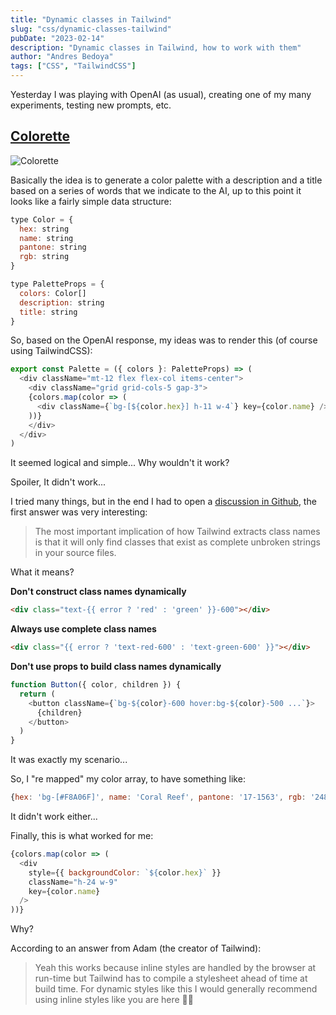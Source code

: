 ```yaml
---
title: "Dynamic classes in Tailwind"
slug: "css/dynamic-classes-tailwind"
pubDate: "2023-02-14"
description: "Dynamic classes in Tailwind, how to work with them"
author: "Andres Bedoya"
tags: ["CSS", "TailwindCSS"]
---
```


Yesterday I was playing with OpenAI (as usual), creating one of my many experiments, testing new prompts, etc.

## <a class="hover:no-underline text-blue underline" href="https://github.com/Angelfire/colorette" target="_blank" rel="noopener noreferrer">Colorette</a>
![Colorette](https://user-images.githubusercontent.com/315504/218640623-ebb99f22-96bc-41c7-8ec4-c774cbf1a590.png)

Basically the idea is to generate a color palette with a description and a title based on a series of words that we indicate to the AI, up to this point it looks like a fairly simple data structure:

```js
type Color = {
  hex: string
  name: string
  pantone: string
  rgb: string
}

type PaletteProps = {
  colors: Color[]
  description: string
  title: string
}
```

So, based on the OpenAI response, my ideas was to render this (of course using TailwindCSS):
```js
export const Palette = ({ colors }: PaletteProps) => (
  <div className="mt-12 flex flex-col items-center">
    <div className="grid grid-cols-5 gap-3">
    {colors.map(color => (
      <div className={`bg-[${color.hex}] h-11 w-4`} key={color.name} />
    ))}
    </div>
  </div>
)
```
It seemed logical and simple... Why wouldn't it work?

Spoiler, It didn't work...

I tried many things, but in the end I had to open a <a class="hover:no-underline text-blue underline" href="https://github.com/tailwindlabs/tailwindcss/discussions/10574" target="_blank" rel="noopener noreferrer">discussion in Github</a>, the first answer was very interesting:

>The most important implication of how Tailwind extracts class names is that it will only find classes that exist as complete unbroken strings in your source files.

What it means?

**Don't construct class names dynamically**
```html
<div class="text-{{ error ? 'red' : 'green' }}-600"></div>
```

**Always use complete class names**
```html
<div class="{{ error ? 'text-red-600' : 'text-green-600' }}"></div>
```

**Don't use props to build class names dynamically**
```js
function Button({ color, children }) {
  return (
    <button className={`bg-${color}-600 hover:bg-${color}-500 ...`}>
      {children}
    </button>
  )
}
```

It was exactly my scenario...

So, I "re mapped" my color array, to have something like:
```js
{hex: 'bg-[#F8A06F]', name: 'Coral Reef', pantone: '17-1563', rgb: '248, 160, 111'}
```

It didn't work either...

Finally, this is what worked for me:
```js
{colors.map(color => (
  <div
    style={{ backgroundColor: `${color.hex}` }}
    className="h-24 w-9"
    key={color.name}
  />
))}
```

Why?

According to an answer from Adam (the creator of Tailwind):
> Yeah this works because inline styles are handled by the browser at run-time but Tailwind has to compile a stylesheet ahead of time at build time. For dynamic styles like this I would generally recommend using inline styles like you are here 👍🏻
